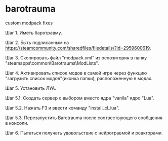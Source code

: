 # barotrauma
custom modpack fixes

Шаг 1.
Иметь баротравму.

Шаг 2.
Быть подписанным на https://steamcommunity.com/sharedfiles/filedetails/?id=2959600619.

Шаг 3.
Скопировать файл "modpack.xml" из репозитория в папку "steamapps\common\Barotrauma\ModLists".

Шаг 4.
Активировать список модов в самой игре через функцию "загрузить список модов"(иконка папки), расположенную в модах.

Шаг 5.
Установить ЛУА. 

  Шаг 5.1. 
  Создать сервер с выбором вместо ядра "vanila" ядро "Lua".
  
  Шаг 5.2. 
  Нажать F3 и ввести команду "install_cl_lua".
  
  Шаг 5.3.
  Перезапустить Barotrauma после соотвествующего сообщения в консоли.
  
Шаг 6.
Пытаться получать удовольствие с нейротравмой и реакторами.
